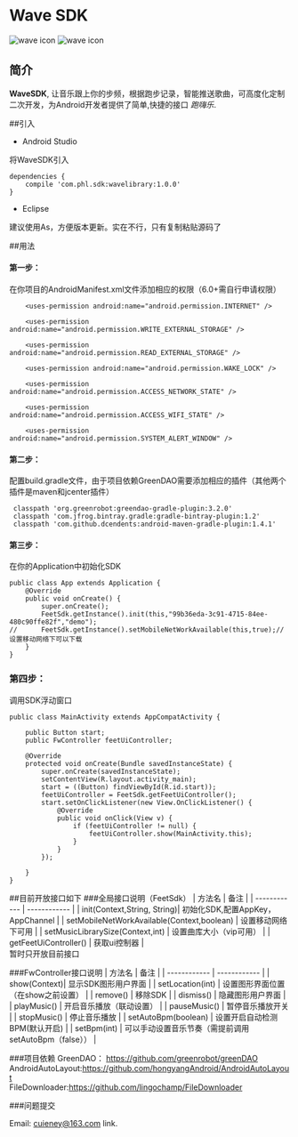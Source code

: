 # Wave SDK

![wave icon](https://github.com/Cuieney/WaveSDK/blob/master/app/src/main/res/mipmap-hdpi/play.gif)
![wave icon](https://github.com/Cuieney/WaveSDK/blob/master/app/src/main/res/mipmap-hdpi/singer.gif)

## 简介

**WaveSDK**, 让音乐跟上你的步频，根据跑步记录，智能推送歌曲，可高度化定制二次开发，为Android开发者提供了简单,快捷的接口 *跑嗨乐*.

##引入
* Android Studio

将WaveSDK引入

```
dependencies {
    compile 'com.phl.sdk:wavelibrary:1.0.0'
}
```

* Eclipse

建议使用As，方便版本更新。实在不行，只有复制粘贴源码了

##用法
#### 第一步：
在你项目的AndroidManifest.xml文件添加相应的权限（6.0+需自行申请权限）

```
    <uses-permission android:name="android.permission.INTERNET" />
    
    <uses-permission android:name="android.permission.WRITE_EXTERNAL_STORAGE" />
    
    <uses-permission android:name="android.permission.READ_EXTERNAL_STORAGE" />
    
    <uses-permission android:name="android.permission.WAKE_LOCK" />
    
    <uses-permission android:name="android.permission.ACCESS_NETWORK_STATE" />
    
    <uses-permission android:name="android.permission.ACCESS_WIFI_STATE" />
    
    <uses-permission android:name="android.permission.SYSTEM_ALERT_WINDOW" />  
```
#### 第二步：
配置build.gradle文件，由于项目依赖GreenDAO需要添加相应的插件（其他两个插件是maven和jcenter插件）

```
 classpath 'org.greenrobot:greendao-gradle-plugin:3.2.0'
 classpath 'com.jfrog.bintray.gradle:gradle-bintray-plugin:1.2'
 classpath 'com.github.dcendents:android-maven-gradle-plugin:1.4.1'
```
#### 第三步：
在你的Application中初始化SDK

```
public class App extends Application {
    @Override
    public void onCreate() {
        super.onCreate();
        FeetSdk.getInstance().init(this,"99b36eda-3c91-4715-84ee-480c90ffe82f","demo");
//      FeetSdk.getInstance().setMobileNetWorkAvailable(this,true);//设置移动网络下可以下载
    }
}

```

### 第四步：
调用SDK浮动窗口

```
public class MainActivity extends AppCompatActivity {

    public Button start;
    public FwController feetUiController;

    @Override
    protected void onCreate(Bundle savedInstanceState) {
        super.onCreate(savedInstanceState);
        setContentView(R.layout.activity_main);
        start = ((Button) findViewById(R.id.start));
        feetUiController = FeetSdk.getFeetUiController();
        start.setOnClickListener(new View.OnClickListener() {
            @Override
            public void onClick(View v) {
                if (feetUiController != null) {
                    feetUiController.show(MainActivity.this);
                }
            }
        });

    }
}
```
##目前开放接口如下
###全局接口说明（FeetSdk）
| 方法名 | 备注 |
| ------------ | ------------ |
| init(Context,String, String)|  初始化SDK,配置AppKey，AppChannel |
| setMobileNetWorkAvailable(Context,boolean) |  设置移动网络下可用 |
| setMusicLibrarySize(Context,int) |  设置曲库大小（vip可用） |
| getFeetUiController() |  获取ui控制器 |
<br>暂时只开放目前接口

###FwController接口说明
| 方法名 | 备注 |
| ------------ | ------------ |
| show(Context)|  显示SDK图形用户界面 |
| setLocation(int) |  设置图形界面位置（在show之前设置） |
| remove() |  移除SDK |
| dismiss() |  隐藏图形用户界面 |
| playMusic() | 开启音乐播放（联动设置）  |
| pauseMusic() |  暂停音乐播放开关 |
| stopMusic() |  停止音乐播放 |
| setAutoBpm(boolean) |  设置开启自动检测BPM(默认开启) |
| setBpm(int) |  可以手动设置音乐节奏（需提前调用setAutoBpm（false）） |


###项目依赖
GreenDAO： <https://github.com/greenrobot/greenDAO>
<br>AndroidAutoLayout:<https://github.com/hongyangAndroid/AndroidAutoLayout>
<br>FileDownloader:<https://github.com/lingochamp/FileDownloader>

###问题提交

Email: <cuieney@163.com> link.




